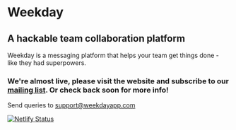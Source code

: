 # Weekday
## A hackable team collaboration platform
Weekday is a messaging platform that helps your team get things done - like they had superpowers.
### We're almost live, please visit the website and subscribe to our [mailing list](https://weekdayapp.com). Or check back soon for more info!

Send queries to [support@weekdayapp.com](mailto:support@weekdayapp.com?subject=Olla)

[![Netlify Status](https://api.netlify.com/api/v1/badges/233bd7fd-19ec-4123-85c7-dc2bed39fc0f/deploy-status)](https://app.netlify.com/sites/pedantic-kilby-7c1e30/deploys)
